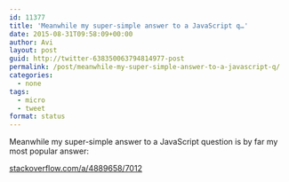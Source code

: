```yaml
---
id: 11377
title: 'Meanwhile my super-simple answer to a JavaScript q…'
date: 2015-08-31T09:58:09+00:00
author: Avi
layout: post
guid: http://twitter-638350063794814977-post
permalink: /post/meanwhile-my-super-simple-answer-to-a-javascript-q/
categories:
  - none
tags:
  - micro
  - tweet
format: status
---
```

Meanwhile my super-simple answer to a JavaScript question is by far my most popular answer:

[stackoverflow.com/a/4889658/7012](http://stackoverflow.com/a/4889658/7012)